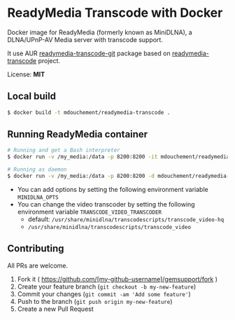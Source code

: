 # ReadyMedia Transcode with Docker

Docker image for ReadyMedia (formerly known as MiniDLNA), a DLNA/UPnP-AV Media server with transcode support.

It use AUR [readymedia-transcode-git](https://aur.archlinux.org/packages/readymedia-transcode-git/) package based on [readymedia-transcode](https://bitbucket.org/stativ/readymedia-transcode) project.


License: **MIT**

## Local build
```sh
$ docker build -t mdouchement/readymedia-transcode .
```

## Running ReadyMedia container

```sh
# Running and get a Bash interpreter
$ docker run -v /my_media:/data -p 8200:8200 -it mdouchement/readymedia-transcode:latest

# Running as daemon
$ docker run -v /my_media:/data -p 8200:8200 -d mdouchement/readymedia-transcode:latest
```

- You can add options by setting the following environment variable `MINIDLNA_OPTS`
- You can change the video transcoder by setting the following environment variable `TRANSCODE_VIDEO_TRANSCODER`
  - default: `/usr/share/minidlna/transcodescripts/transcode_video-hq`
  - `/usr/share/minidlna/transcodescripts/transcode_video`

## Contributing

All PRs are welcome.

1. Fork it ( https://github.com/[my-github-username]/gemsupport/fork )
2. Create your feature branch (`git checkout -b my-new-feature`)
3. Commit your changes (`git commit -am 'Add some feature'`)
4. Push to the branch (`git push origin my-new-feature`)
5. Create a new Pull Request
